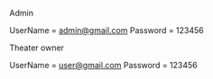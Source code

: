 

Admin

 UserName = admin@gmail.com
 Password = 123456
 
Theater owner

  UserName = user@gmail.com
  Password = 123456
 
